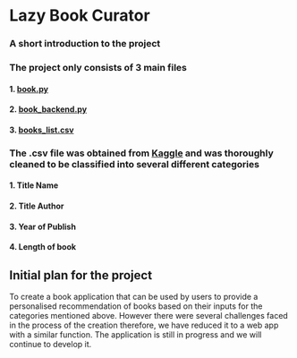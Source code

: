 # Lazy Book Curator

### A short introduction to the project
### The project only consists of 3 main files
#### 1. [book.py](https://github.com/oldonesnow/LazyBookCurator/blob/main/book.py)
#### 2. [book_backend.py](https://github.com/oldonesnow/LazyBookCurator/blob/main/book_backend.py)
#### 3. [books_list.csv](https://github.com/oldonesnow/LazyBookCurator/blob/main/books_list.csv)

### The .csv file was obtained from [Kaggle](https://www.kaggle.com/datasets/cristaliss/ultimate-book-collection-top-100-books-up-to-2023) and was thoroughly cleaned to be classified into several different categories
#### 1. Title Name
#### 2. Title Author
#### 3. Year of Publish
#### 4. Length of book

## Initial plan for the project
To create a book application that can be used by users to provide a personalised recommendation of books based on their inputs for the categories mentioned above. However there were several challenges faced in the process of the creation therefore, we have reduced it to a web app with a similar function. The application is still in progress and we will continue to develop it.
